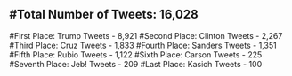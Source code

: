 #Total Number of Tweets: 16,028 
---
#First Place: Trump Tweets - 8,921
#Second Place: Clinton Tweets - 2,267
#Third Place: Cruz Tweets - 1,833
#Fourth Place: Sanders Tweets - 1,351
#Fifth Place: Rubio Tweets - 1,122
#Sixth Place: Carson Tweets - 225
#Seventh Place: Jeb! Tweets - 209
#Last Place: Kasich Tweets - 100
